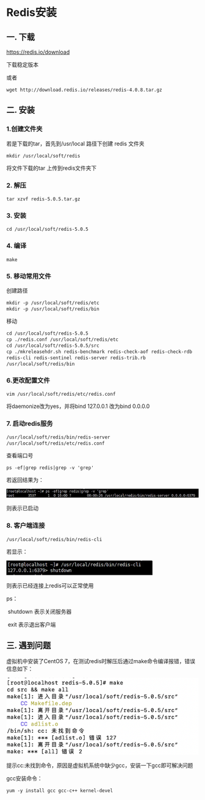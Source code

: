 # Redis安装

## 一. 下载

https://redis.io/download 

下载稳定版本

或者

```
wget http://download.redis.io/releases/redis-4.0.8.tar.gz
```



## 二. 安装

### 1.创建文件夹

若是下载的tar，首先到/usr/local 路径下创建 redis 文件夹

```shell
mkdir /usr/local/soft/redis
```

将文件下载的tar 上传到redis文件夹下

### 2. 解压

```shell
tar xzvf redis-5.0.5.tar.gz
```

### 3. 安装

```shell
cd /usr/local/soft/redis-5.0.5
```

### 4. 编译

```shell
make
```

### 5. 移动常用文件

创建路径

```shell
mkdir -p /usr/local/soft/redis/etc
mkdir -p /usr/local/soft/redis/bin
```

移动

```shell
cd /usr/local/soft/redis-5.0.5
cp ./redis.conf /usr/local/soft/redis/etc
cd /usr/local/soft/redis-5.0.5/src
cp ./mkreleasehdr.sh redis-benchmark redis-check-aof redis-check-rdb redis-cli redis-sentinel redis-server redis-trib.rb /usr/local/soft/redis/bin
```

### 6.更改配置文件

```shell
vim /usr/local/soft/redis/etc/redis.conf
```

将daemonize改为yes，并将bind 127.0.0.1 改为bind 0.0.0.0

### 7. 启动redis服务

```shell
/usr/local/soft/redis/bin/redis-server /usr/local/soft/redis/etc/redis.conf
```

查看端口号

```
ps -ef|grep redis|grep -v 'grep'
```

若返回结果为：

![截图1](img/redis/截图1.jpg)

则表示已启动

### 8. 客户端连接

```shell
/usr/local/soft/redis/bin/redis-cli
```

若显示：

![截图2](img/redis/截图2.jpg)

则表示已经连接上redis可以正常使用

ps：

​	shutdown	表示关闭服务器

​	exit				表示退出客户端



## 三. 遇到问题

虚拟机中安装了CentOS 7，在测试redis时解压后通过make命令编译报错，错误信息如下： 

![截图3](img/redis/截图3.png)

 

提示cc:未找到命令，原因是虚拟机系统中缺少gcc，安装一下gcc即可解决问题

gcc安装命令：

```shell
yum -y install gcc gcc-c++ kernel-devel 
```

